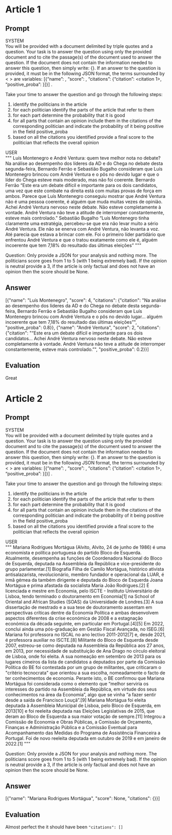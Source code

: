 # Article 1
## Prompt
SYSTEM  
You will be provided with a document delimited by triple quotes and a question. Your task is to answer the question using only the provided document and to cite the passage(s) of the document used to answer the question. If the document does not contain the information needed to answer this question, then simply write: {}. If an answer to the question is provided, it must be in the following JSON format, the terms surrounded by < > are variables: [{“name”: <politician name>, “score”: <the score you determined>, “citations”: {“citation”: <citation 1>, “positive_proba”: <probability>}]}] .

Take your time to answer the question and go through the following steps:
1.	identify the politicians in the article
2.	for each politician identify the parts of the article that refer to them
3.	for each part determine the probability that it is good
4.	for all parts that contain an opinion include them in the citations of the corresponding politician and indicate the probability of it being positive in the field positive_proba 
5.	based on all the citations you identified provide a final score to the politician that reflects the overall opinion

USER  
""" 
Luís Montenegro e André Ventura: quem teve melhor nota no debate? Na análise ao desempenho dos líderes da AD e do Chega no debate desta segunda-feira, Bernardo Ferrão e Sebastião Bugalho consideram que Luís Montenegro brincou com André Ventura e o pôs no devido lugar e que o líder do Chega esteve mais moderado, mas não foi coerente. Bernardo Ferrão “Este era um debate difícil e importante para os dois candidatos, uma vez que este combate na direita está com muitas provas de força em ambos. Parece que Luís Montenegro conseguiu mostrar que André Ventura não é uma pessoa coerente, é alguém que muda muitas vezes de opinião. Achei André Ventura nervoso neste debate. Não esteve completamente à vontade. André Ventura não teve a atitude de interromper constantemente, esteve mais controlado.” Sebastião Bugalho “Luís Montenegro tinha claramente uma estratégia, percebeu-se que era não levar muito a sério André Ventura. Ele não se enerva com André Ventura, não levanta a voz. Até parecia que estava a brincar com ele. Foi o primeiro líder partidário que enfrentou André Ventura e que o tratou exatamente como ele é, alguém incoerente que tem 7,18% do resultado das últimas eleições” 
"""  

Question: Only provide a JSON for your analysis and nothing more. The politicians score goes from 1 to 5 (with 1 being extremely bad). If the opinion is neutral provide a 3, if the article is only factual and does not have an opinion then the score should be None. 

## Answer

[{"name": "Luís Montenegro", "score": 4, "citations": {"citation": "Na análise ao desempenho dos líderes da AD e do Chega no debate desta segunda-feira, Bernardo Ferrão e Sebastião Bugalho consideram que Luís Montenegro brincou com André Ventura e o pôs no devido lugar... alguém incoerente que tem 7,18% do resultado das últimas eleições”", "positive_proba": 0.8}},
{"name": "André Ventura", "score": 2, "citations": {"citation": "“Este era um debate difícil e importante para os dois candidatos... Achei André Ventura nervoso neste debate. Não esteve completamente à vontade. André Ventura não teve a atitude de interromper constantemente, esteve mais controlado.”", "positive_proba": 0.2}}]

## Evaluation
Great




# Article 2
## Prompt
SYSTEM  
You will be provided with a document delimited by triple quotes and a question. Your task is to answer the question using only the provided document and to cite the passage(s) of the document used to answer the question. If the document does not contain the information needed to answer this question, then simply write: {}. If an answer to the question is provided, it must be in the following JSON format, the terms surrounded by < > are variables: [{“name”: <politician name>, “score”: <the score you determined>, “citations”: {“citation”: <citation 1>, “positive_proba”: <probability>}]}] .

Take your time to answer the question and go through the following steps:
1.	identify the politicians in the article
2.	for each politician identify the parts of the article that refer to them
3.	for each part determine the probability that it is good
4.	for all parts that contain an opinion include them in the citations of the corresponding politician and indicate the probability of it being positive in the field positive_proba 
5.	based on all the citations you identified provide a final score to the politician that reflects the overall opinion

USER  
""" 
Mariana Rodrigues Mortágua (Alvito, Alvito, 24 de junho de 1986) é uma economista e política portuguesa do partido Bloco de Esquerda. Atualmente, desempenha as funções de Coordenadora Nacional do Bloco de Esquerda, deputada na Assembleia da República e vice-presidente do grupo parlamentar.[1]
Biografia
Filha de Camilo Mortágua, histórico ativista antisalazarista, revolucionário, membro fundador e operacional da LUAR, é irmã gémea da também dirigente e deputada do Bloco de Esquerda Joana Mortágua e prima afastada da socialista Maria João Rodrigues.[2]
É licenciada e mestre em Economia, pelo ISCTE - Instituto Universitário de Lisboa, tendo terminado o doutoramento em Economia[1] na School of Oriental and African Studies (SOAS) da Universidade de Londres.[3] A sua dissertação de mestrado e a sua tese de doutoramento assentam em perspectivas críticas dentre da Economia Política e ambas desenvolvem aspectos diferentes da crise económica de 2008 e a estagnação económica da década seguinte, em particular em Portugal.[4][5] Em 2022, conclui ainda uma pós-graduação em Gestão Fiscal Avançada, no ISEG.[6] Mariana foi professora no ISCAL no ano lectivo 2011-2012[7] e, desde 2021, é professora auxiliar no ISCTE.[8]
Militante do Bloco de Esquerda desde 2007, estreou-se como deputada na Assembleia da República aos 27 anos, em 2013, por necessidade de substituição de Ana Drago no círculo eleitoral de Lisboa, onde foi eleita. A sua nomeação em setembro de 2013 para os lugares cimeiros da lista de candidatos a deputados por parte da Comissão Política do BE foi contestada por um grupo de militantes, que criticaram o "critério tecnocrata" que orientou a sua escolha, nomeadamente o facto de ter conhecimentos de economia. Perante isto, o BE confirmou que Mariana Mortágua foi considerada como o elemento que “melhor serviria os interesses do partido na Assembleia da República, em virtude dos seus conhecimentos na área da Economia”, algo que se vinha “a fazer sentir desde a saída de Francisco Louçã”.[9]
Mariana Mortágua foi eleita deputada à Assembleia Municipal de Lisboa, pelo Bloco de Esquerda, em 2013[10] e foi reeleita deputada nas Eleições Legislativas de 2015, que deram ao Bloco de Esquerda a sua maior votação de sempre.[11] Integrou a Comissão de Economia e Obras Públicas, a Comissão de Orçamento, Finanças e Administração Pública e a Comissão Eventual para Acompanhamento das Medidas do Programa de Assistência Financeira a Portugal. Foi de novo reeleita deputada em outubro de 2019 e em janeiro de 2022.[1]
"""  

Question: Only provide a JSON for your analysis and nothing more. The politicians score goes from 1 to 5 (with 1 being extremely bad). If the opinion is neutral provide a 3, if the article is only factual and does not have an opinion then the score should be None. 


## Answer
[{"name": "Mariana Rodrigues Mortágua", "score": None, "citations": {}}]


## Evaluation
Almost perfect the it should have been `"citations": []`
